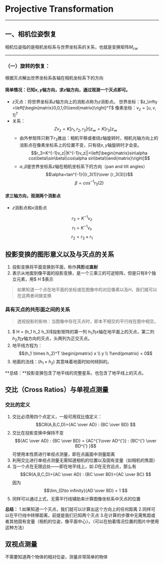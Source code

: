 
# Projective Transformation
---

## 一、相机位姿恢复
相机位姿指的是相机坐标系与世界坐标系的关系，也就是变换矩阵$M_{cw}$

---
### （一）旋转的恢复：
根据灭点解出世界坐标系各轴在相机坐标系下的方向


#### 简单情况：已知$x,y$轴方向，求$z$轴方向，通过观测一个灭点即可。

- $z$灭点：将世界坐标系$z$轴方向上的消影点称为$z$消影点。
    世界坐标：$z_\infty =\left[\begin{matrix}0,0,1,0\\\end{matrix}\right]^T$
    像素坐标：$v_z=[u,v,1]^T$
- 关系：$$Zv_z=K[r_1,r_2,r_3|t]z_\infty=K[r_3]z_\infty$$
    - 由外参矩阵只剩下$r_3$推出：相机平移或者绕$z$轴旋转时，相机光轴方向上的消影点在像素坐标系上的位置不变，只有绕$x,y$轴旋转时才会变。
    $$r_3=K^{-1}v_z||K^{-1}v_z||=\left[\begin{matrix}sin\alpha cos\beta\\sin\beta\\cos\alpha sin\beta\\\end{matrix}\right]$$
    - $\alpha,\beta$是世界坐标系$z$轴在相机坐标系下的方向（pan and tilt angles）
    $$\alpha=tan^{-1}{{r_3(1)}\over {r_3(3)}}$$$$\beta=cos^{-1}r_3(2)$$
#### 求三轴方向，观测两个消影点
- $z$消影点和$x$消影点

$$r_3=K^{-1}v_z$$$$r_1=K^{-1}v_x$$$$r_2=r_3\times r_1$$


## 投影变换的图形意义以及与灭点的关系

1. 投影变换将平面变换到平面，称作**共形**或**直射**
2. 表示从地面到像平面的投影变换，是一个三乘三的可逆矩阵，但是只有8个独立元素，用$ H $表示

> 如果知道一个点在地平面的坐标或在图像中的对应像素以及$H$，我们就可以在这两者间做变换

### 具有灭点的共形面之间的关系

> 透视投影的影响：当图像中存在灭点时，即本不相交的平行线在图中相交。

1. $ H = (h_1 h_2 h_3)$投影矩阵的第一列 $h_1$为$x$轴在地平面上的灭点，第二列$h_2$为$y$轴方向的灭点，头两列为正交灭点。
2.  地平线方程为：$$(h_1 \times h_2)^T \begin{pmatrix}  x \\ y \\ 1\end{pmatrix} = 0$$
3. 地面的法线：$(h_1 \times h_2)$  其意味着地面时如何倾斜的。

**总结：**投影变换包含了地平线的完整星系，也包含了地平线上的灭点。

## 交比（Cross Ratios）与单视点测量
### 交比的定义




1. 交比必须用四个点定义，一般可用双比值定义：$$CR(A,B,C,D)={AC \over AD} : {BC \over BD} $$
2. 交比在投影变换中保持不变 $${AC \over AD} : {BC \over BD}  = {AC^{’}\over AD^{’}} : {BC^{’} \over BD^{’} }$$ 可使用本性质进行单视点测量，即在点画面中测量距离
3. 利用交比进行单视点测量无需知道相机的位置以及固有变量（如相机的焦距）
4. 当一个点在无限远处——即在地平线上，如 $D$在无穷远点，那么有$$CR(A,B,C,D)={AC \over AD} : {BC \over BD}={AC \over BC} $$因为$$\lim_{D\to infinity}{AD \over BD} = 1 $$
5. 同样可以通过上式，无需平行线辅助来计算图像坐标系中灭点的位置

**总结：**
1.如果知道一个灭点，我们就可以计算出这个方向上的任何距离
2.同样可以在平行线中转移距离，前提是我们已知两个灭点
3.在计算的步骤中无需焦距或者其他固有变量（相机的位姿，像平面中心）。（可以在拍着情况位置的图片中使用这种方法）

## 双视点测量

不需要知道两个物体的相对位姿，测量非常简单的物体
